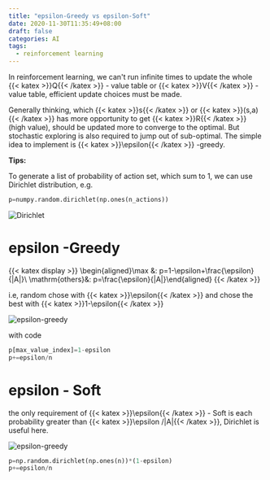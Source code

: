 ```yaml
---
title: "epsilon-Greedy vs epsilon-Soft"
date: 2020-11-30T11:35:49+08:00
draft: false
categories: AI
tags:
  - reinforcement learning
---
```


In reinforcement learning, we can't run infinite times to update the whole {{< katex >}}Q{{< /katex >}} - value table or {{< katex >}}V{{< /katex >}} - value table, efficient update choices must be made. 

Generally thinking, which {{< katex >}}s{{< /katex >}} or {{< katex >}}(s,a){{< /katex >}} has more opportunity to get {{< katex >}}R{{< /katex >}} (high value), should be updated more to converge to the optimal. But stochastic exploring is also required to jump out of sub-optimal. The simple idea to implement is {{< katex >}}\epsilon{{< /katex >}} -greedy.

**Tips:**

To generate a list of probability of action set, which sum to 1, we can use Dirichlet distribution, e.g.

```python
p=numpy.random.dirichlet(np.ones(n_actions))
```

![Dirichlet](/rl/dirichlet.png)

# epsilon -Greedy

{{< katex display >}}
\begin{aligned}\max &: p=1-\epsilon+\frac{\epsilon}{|A|}\\ \mathrm{others}&: p=\frac{\epsilon}{|A|}\end{aligned}
{{< /katex >}}

i.e, random chose with {{< katex >}}\epsilon{{< /katex >}} and chose the best with {{< katex >}}1-\epsilon{{< /katex >}}

![epsilon-greedy](/rl/e_greedy.png)

with code

```python
p[max_value_index]=1-epsilon
p+=epsilon/n
```

# epsilon - Soft

the only requirement of {{< katex >}}\epsilon{{< /katex >}}  -  Soft is each probability greater than {{< katex >}}\epsilon /|A|{{< /katex >}}, Dirichlet is useful here.

![epsilon-greedy](/rl/e_soft.png)

```python
p=np.random.dirichlet(np.ones(n))*(1-epsilon)
p+=epsilon/n
```




